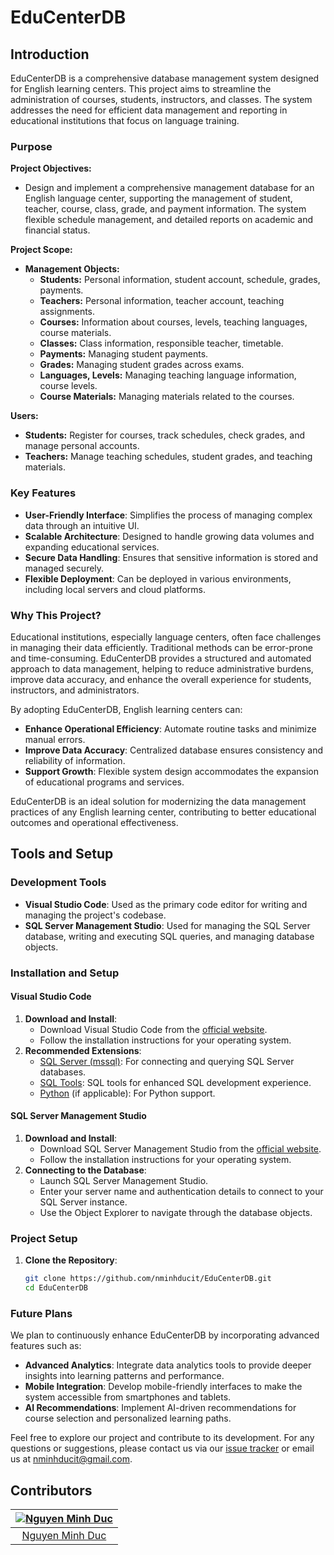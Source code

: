 # EduCenterDB

## Introduction

EduCenterDB is a comprehensive database management system designed for English learning centers. This project aims to streamline the administration of courses, students, instructors, and classes. The system addresses the need for efficient data management and reporting in educational institutions that focus on language training. 


### Purpose

**Project Objectives:**
- Design and implement a comprehensive management database for an English language center, supporting the management of student, teacher, course, class, grade, and payment information. The system flexible schedule management, and detailed reports on academic and financial status.

**Project Scope:**
- **Management Objects:**
    - **Students:** Personal information, student account, schedule, grades, payments.
    - **Teachers:** Personal information, teacher account, teaching assignments.
    - **Courses:** Information about courses, levels, teaching languages, course materials.
    - **Classes:** Class information, responsible teacher, timetable.
    - **Payments:** Managing student payments.
    - **Grades:** Managing student grades across exams.
    - **Languages, Levels:** Managing teaching language information, course levels.
    - **Course Materials:** Managing materials related to the courses.

**Users:**
- **Students:** Register for courses, track schedules, check grades, and manage personal accounts.
- **Teachers:** Manage teaching schedules, student grades, and teaching materials.

### Key Features

- **User-Friendly Interface**: Simplifies the process of managing complex data through an intuitive UI.
- **Scalable Architecture**: Designed to handle growing data volumes and expanding educational services.
- **Secure Data Handling**: Ensures that sensitive information is stored and managed securely.
- **Flexible Deployment**: Can be deployed in various environments, including local servers and cloud platforms.

### Why This Project?

Educational institutions, especially language centers, often face challenges in managing their data efficiently. Traditional methods can be error-prone and time-consuming. EduCenterDB provides a structured and automated approach to data management, helping to reduce administrative burdens, improve data accuracy, and enhance the overall experience for students, instructors, and administrators.

By adopting EduCenterDB, English learning centers can:

- **Enhance Operational Efficiency**: Automate routine tasks and minimize manual errors.
- **Improve Data Accuracy**: Centralized database ensures consistency and reliability of information.
- **Support Growth**: Flexible system design accommodates the expansion of educational programs and services.

EduCenterDB is an ideal solution for modernizing the data management practices of any English learning center, contributing to better educational outcomes and operational effectiveness.

## Tools and Setup

### Development Tools
- **Visual Studio Code**: Used as the primary code editor for writing and managing the project's codebase.
- **SQL Server Management Studio**: Used for managing the SQL Server database, writing and executing SQL queries, and managing database objects.

### Installation and Setup

#### Visual Studio Code
1. **Download and Install**:
   - Download Visual Studio Code from the [official website](https://code.visualstudio.com/).
   - Follow the installation instructions for your operating system.
2. **Recommended Extensions**:
   - [SQL Server (mssql)](https://marketplace.visualstudio.com/items?itemName=ms-mssql.mssql): For connecting and querying SQL Server databases.
   - [SQL Tools](https://marketplace.visualstudio.com/items?itemName=mtxr.sqltools): SQL tools for enhanced SQL development experience.
   - [Python](https://marketplace.visualstudio.com/items?itemName=ms-python.python) (if applicable): For Python support.

#### SQL Server Management Studio
1. **Download and Install**:
   - Download SQL Server Management Studio from the [official website](https://learn.microsoft.com/en-us/sql/ssms/download-sql-server-management-studio-ssms).
   - Follow the installation instructions for your operating system.
2. **Connecting to the Database**:
   - Launch SQL Server Management Studio.
   - Enter your server name and authentication details to connect to your SQL Server instance.
   - Use the Object Explorer to navigate through the database objects.

### Project Setup
1. **Clone the Repository**:
   ```bash
   git clone https://github.com/nminhducit/EduCenterDB.git
   cd EduCenterDB
   ```

### Future Plans

We plan to continuously enhance EduCenterDB by incorporating advanced features such as:

- **Advanced Analytics**: Integrate data analytics tools to provide deeper insights into learning patterns and performance.
- **Mobile Integration**: Develop mobile-friendly interfaces to make the system accessible from smartphones and tablets.
- **AI Recommendations**: Implement AI-driven recommendations for course selection and personalized learning paths.

Feel free to explore our project and contribute to its development. For any questions or suggestions, please contact us via our [issue tracker](https://github.com/nminhducit/EduCenterDB/issues) or email us at nminhducit@gmail.com.

## Contributors

| [![Nguyen Minh Duc](https://avatars.githubusercontent.com/u/95899532?s=100)](https://github.com/nminhducit) |
|:----------------------------------------------------------------------------------:|
|                      [Nguyen Minh Duc](https://github.com/nminhducit)                      |
